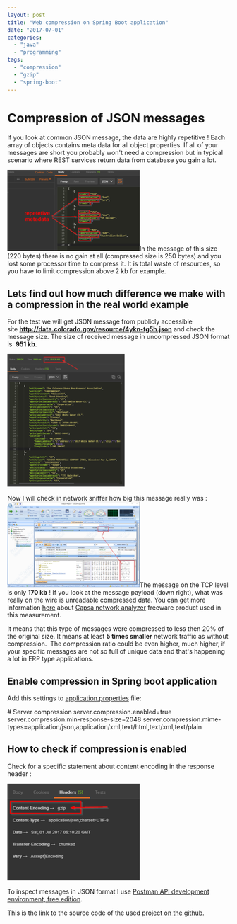 ```yaml
---
layout: post
title: "Web compression on Spring Boot application"
date: "2017-07-01"
categories: 
  - "java"
  - "programming"
tags: 
  - "compression"
  - "gzip"
  - "spring-boot"
---
```


# Compression of JSON messages

If you look at common JSON message, the data are highly repetitive ! Each array of objects contains meta data for all object properties. If all of your messages are short you probably won't need a compression but in typical scenario where REST services return data from database you gain a lot.

[![](assets/images/2017-07-01-07_48_44-Postman-300x183.png)](http://bisaga.com/blog/wp-content/uploads/2017/07/2017-07-01-07_48_44-Postman.png)In the message of this size (220 bytes) there is no gain at all (compressed size is 250 bytes) and you lost some processor time to compress it. It is total waste of resources, so you have to limit compression above 2 kb for example.

## Lets find out how much difference we make with a compression in the real world example

For the test we will get JSON message from publicly accessible site **http://data.colorado.gov/resource/4ykn-tg5h.json** and check the message size. The size of received message in uncompressed JSON format is  **951 kb**.

[![](assets/images/2017-07-01-21_19_44-Windows-Shell-Experience-Host-266x300.png)](http://bisaga.com/blog/wp-content/uploads/2017/07/2017-07-01-21_19_44-Windows-Shell-Experience-Host.png)

Now I will check in network sniffer how big this message really was : [![](assets/images/2017-07-01-21_15_28-Windows-Shell-Experience-Host-300x193.png)](http://bisaga.com/blog/wp-content/uploads/2017/07/2017-07-01-21_15_28-Windows-Shell-Experience-Host.png)The message on the TCP level is only **170 kb** ! If you look at the message payload (down right), what was really on the wire is unreadable compressed data. You can get more information [here](http://www.colasoft.com/capsa-free/) about [Capsa network analyzer](http://www.colasoft.com/knowledge-base/step-by-step) freeware product used in this measurement.

It means that this type of messages were compressed to less then 20% of the original size. It means at least **5 times smaller** network traffic as without compression.  The compression ratio could be even higher, much higher, if your specific messages are not so full of unique data and that's happening a lot in ERP type applications.

## Enable compression in Spring boot application

Add this settings to [application.properties](https://github.com/bisaga/SpringBootMyApp/blob/master/src/main/resources/application.properties) file:

\# Server compression
server.compression.enabled=true
server.compression.min-response-size=2048
server.compression.mime-types=application/json,application/xml,text/html,text/xml,text/plain

## How to check if compression is enabled

Check for a specific statement about content encoding in the response header :

[![](assets/images/2017-07-01-08_18_30-Postman-300x218.png)](http://bisaga.com/blog/wp-content/uploads/2017/07/2017-07-01-08_18_30-Postman.png)

To inspect messages in JSON format I use [Postman API development environment, free edition](https://www.getpostman.com/postman).

This is the link to the source code of the used [project on the github](https://github.com/bisaga/SpringBootMyApp).
